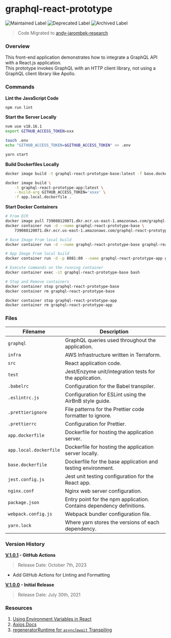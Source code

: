 # graphql-react-prototype

![Maintained Label](https://img.shields.io/badge/Maintained-No-red?style=for-the-badge)
![Deprecated Label](https://img.shields.io/badge/Deprecated-Yes-lightgray?style=for-the-badge)
![Archived Label](https://img.shields.io/badge/Archived-Yes-lightgray?style=for-the-badge)

> Code Migrated to [andy-jarombek-research](https://github.com/AJarombek/andy-jarombek-research)

### Overview

This front-end application demonstrates how to integrate a GraphQL API with a React.js application.  
This prototype invokes GraphQL with an HTTP client library, not using a GraphQL client library like 
Apollo.

### Commands

**Lint the JavaScript Code**

```bash 
npm run lint
```

**Start the Server Locally**

```bash
nvm use v18.16.1
export GITHUB_ACCESS_TOKEN=xxx

touch .env
echo "GITHUB_ACCESS_TOKEN=$GITHUB_ACCESS_TOKEN" >> .env

yarn start
```

**Build Dockerfiles Locally**

```bash
docker image build -t graphql-react-prototype-base:latest -f base.dockerfile .

docker image build \
    -t graphql-react-prototype-app:latest \
    --build-arg GITHUB_ACCESS_TOKEN='xxxx' \
    -f app.local.dockerfile .
```

**Start Docker Containers**

```bash 
# From ECR
docker image pull 739088120071.dkr.ecr.us-east-1.amazonaws.com/graphql-react-prototype-base
docker container run -d --name graphql-react-prototype-base \
    739088120071.dkr.ecr.us-east-1.amazonaws.com/graphql-react-prototype-base:latest

# Base Image From local build
docker container run -d --name graphql-react-prototype-base graphql-react-prototype-base:latest

# App Image From local build
docker container run -d -p 8081:80 --name graphql-react-prototype-app graphql-react-prototype-app:latest

# Execute commands on the running container
docker container exec -it graphql-react-prototype-base bash

# Stop and Remove containers
docker container stop graphql-react-prototype-base
docker container rm graphql-react-prototype-base

docker container stop graphql-react-prototype-app
docker container rm graphql-react-prototype-app
```

### Files

| Filename               | Description                                                            |
|------------------------|------------------------------------------------------------------------|
| `graphql`              | GraphQL queries used throughout the application.                       |
| `infra`                | AWS Infrastructure written in Terraform.                               |
| `src`                  | React application code.                                                |
| `test`                 | Jest/Enzyme unit/integration tests for the application.                |
| `.babelrc`             | Configuration for the Babel transpiler.                                |
| `.eslintrc.js`         | Configuration for ESLint using the AirBnB style guide.                 |
| `.prettierignore`      | File patterns for the Prettier code formatter to ignore.               |
| `.prettierrc`          | Configuration for Prettier.                                            |
| `app.dockerfile`       | Dockerfile for hosting the application server.                         |
| `app.local.dockerfile` | Dockerfile for hosting the application server locally.                 |
| `base.dockerfile`      | Dockerfile for the base application and testing environment.           |
| `jest.config.js`       | Jest unit testing configuration for the React app.                     |
| `nginx.conf`           | Nginx web server configuration.                                        |
| `package.json`         | Entry point for the npm application.  Contains dependency definitions. |
| `webpack.config.js`    | Webpack bundler configuration file.                                    |
| `yarn.lock`            | Where yarn stores the versions of each dependency.                     |

### Version History

**[V.1.0.1](https://github.com/AJarombek/graphql-react-prototype/tree/v1.0.1) - GitHub Actions**

> Release Date: October 7th, 2023

* Add GitHub Actions for Linting and Formatting

**[V.1.0.0](https://github.com/AJarombek/graphql-react-prototype/tree/v1.0.0) - Initial Release**

> Release Date: July 30th, 2021

### Resources

1) [Using Environment Variables in React](https://medium.com/@trekinbami/using-environment-variables-in-react-6b0a99d83cf5)
2) [Axios Docs](https://github.com/axios/axios)
3) [regeneratorRuntime for `async`/`await` Transpiling](https://github.com/babel/babel/issues/9849#issuecomment-612595221)
